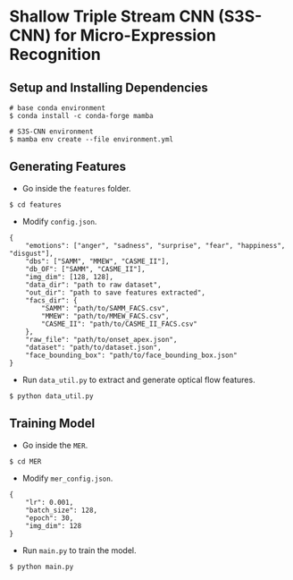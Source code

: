 # Shallow Triple Stream CNN (S3S-CNN) for Micro-Expression Recognition

## Setup and Installing Dependencies
```
# base conda environment
$ conda install -c conda-forge mamba

# S3S-CNN environment
$ mamba env create --file environment.yml
```

## Generating Features
* Go inside the `features` folder.
```
$ cd features
```
* Modify `config.json`.
```
{
    "emotions": ["anger", "sadness", "surprise", "fear", "happiness", "disgust"],
    "dbs": ["SAMM", "MMEW", "CASME_II"],
    "db_OF": ["SAMM", "CASME_II"],
    "img_dim": [128, 128],
    "data_dir": "path to raw dataset",
    "out_dir": "path to save features extracted",
    "facs_dir": {
        "SAMM": "path/to/SAMM_FACS.csv",
        "MMEW": "path/to/MMEW_FACS.csv",
        "CASME_II": "path/to/CASME_II_FACS.csv"
    },
    "raw_file": "path/to/onset_apex.json",
    "dataset": "path/to/dataset.json",
    "face_bounding_box": "path/to/face_bounding_box.json"
}
```
* Run `data_util.py` to extract and generate optical flow features.
```
$ python data_util.py
```

## Training Model
* Go inside the `MER`.
```
$ cd MER
```
* Modify `mer_config.json`.
```
{
    "lr": 0.001,
    "batch_size": 128,
    "epoch": 30,
    "img_dim": 128
}
```
* Run `main.py` to train the model.
```
$ python main.py
```
